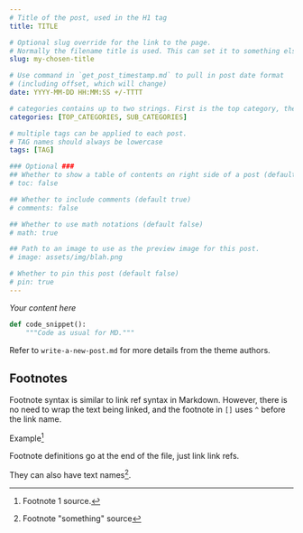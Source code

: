 ```yaml
---
# Title of the post, used in the H1 tag
title: TITLE

# Optional slug override for the link to the page.
# Normally the filename title is used. This can set it to something else.
slug: my-chosen-title

# Use command in `get_post_timestamp.md` to pull in post date format
# (including offset, which will change)
date: YYYY-MM-DD HH:MM:SS +/-TTTT

# categories contains up to two strings. First is the top category, the other the sub-category.
categories: [TOP_CATEGORIES, SUB_CATEGORIES]

# multiple tags can be applied to each post.
# TAG names should always be lowercase
tags: [TAG]

### Optional ###
## Whether to show a table of contents on right side of a post (default true)
# toc: false

## Whether to include comments (default true)
# comments: false

## Whether to use math notations (default false)
# math: true

## Path to an image to use as the preview image for this post.
# image: assets/img/blah.png

# Whether to pin this post (default false)
# pin: true
---
```


*Your content here*

```python
def code_snippet():
    """Code as usual for MD."""
```

Refer to `write-a-new-post.md` for more details from the theme authors.

## Footnotes

Footnote syntax is similar to link ref syntax in Markdown. However, there is no need to wrap the text being linked, and the footnote in `[]` uses `^` before the link name.

Example[^1]

Footnote definitions go at the end of the file, just link link refs.

They can also have text names[^something].

[^1]: Footnote 1 source.
[^something]: Footnote "something" source
